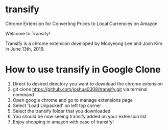 # transify
Chrome Extension for Converting Prices to Local Currencies on Amazon


Welcome to Transify!

Transify is a chrome extension developed by Mooyeong Lee and Josh Kim in June 13th, 2019.

# How to use transify in Google Clone

1. Direct to desired directory you want to download the chrome extension
2. git clone https://github.com/joshua0308/transify.git via terminal command
3. Open google chrome and go to manage extensions page
4. Select 'Load Unpacked' on left top corner
5. Select the transify folder that you downloaded
6. You should be now seeing transify added on your extension list
7. Enjoy shopping in amazon with ease of transify!
